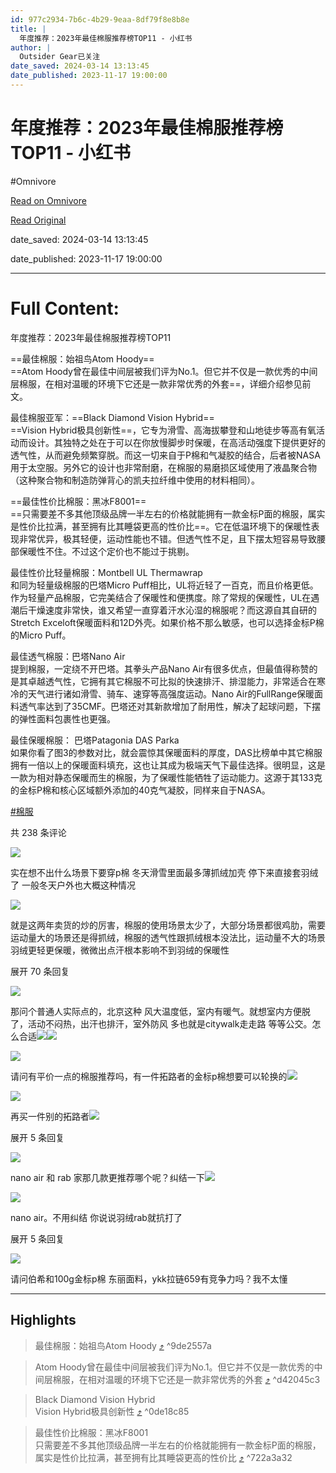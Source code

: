 ```yaml
---
id: 977c2934-7b6c-4b29-9eaa-8df79f8e8b8e
title: |
  年度推荐：2023年最佳棉服推荐榜TOP11 - 小红书
author: |
  Outsider Gear已关注
date_saved: 2024-03-14 13:13:45
date_published: 2023-11-17 19:00:00
---
```


# 年度推荐：2023年最佳棉服推荐榜TOP11 - 小红书
#Omnivore

[Read on Omnivore](https://omnivore.app/me/2023-top-11-18e3df49fb8)

[Read Original](https://www.xiaohongshu.com/explore/6558b9bc0000000032027898?app_platform=ios&app_version=8.17&apptime=1702544717&appuid=6297cc6e000000002102baa2&author_share=1&share_from_user_hidden=true&type=normal&xhsshare=CopyLink)

date_saved: 2024-03-14 13:13:45

date_published: 2023-11-17 19:00:00

--- 

# Full Content: 

年度推荐：2023年最佳棉服推荐榜TOP11

==最佳棉服：始祖鸟Atom Hoody==  
==Atom Hoody曾在最佳中间层被我们评为No.1。但它并不仅是一款优秀的中间层棉服，在相对温暖的环境下它还是一款非常优秀的外套==，详细介绍参见前文。

最佳棉服亚军：==Black Diamond Vision Hybrid==  
==Vision Hybrid极具创新性==，它专为滑雪、高海拔攀登和山地徒步等高有氧活动而设计。其独特之处在于可以在你放慢脚步时保暖，在高活动强度下提供更好的透气性，从而避免频繁穿脱。而这一切来自于P棉和气凝胶的结合，后者被NASA用于太空服。另外它的设计也非常耐磨，在棉服的易磨损区域使用了液晶聚合物（这种聚合物和制造防弹背心的凯夫拉纤维中使用的材料相同）。

==最佳性价比棉服：黑冰F8001==  
==只需要差不多其他顶级品牌一半左右的价格就能拥有一款金标P面的棉服，属实是性价比拉满，甚至拥有比其睡袋更高的性价比==。它在低温环境下的保暖性表现非常优异，极其轻便，运动性能也不错。但透气性不足，且下摆太短容易导致腰部保暖性不住。不过这个定价也不能过于挑剔。

最佳性价比轻量棉服：Montbell UL Thermawrap  
和同为轻量级棉服的巴塔Micro Puff相比，UL将近轻了一百克，而且价格更低。作为轻量产品棉服，它完美结合了保暖性和便携度。除了常规的保暖性，UL在遇潮后干燥速度非常快，谁又希望一直穿着汗水沁湿的棉服呢？而这源自其自研的Stretch Exceloft保暖面料和12D外壳。如果价格不那么敏感，也可以选择金标P棉的Micro Puff。

最佳透气棉服：巴塔Nano Air  
提到棉服，一定绕不开巴塔。其拳头产品Nano Air有很多优点，但最值得称赞的是其卓越透气性，它拥有其它棉服不可比拟的快速排汗、排湿能力，非常适合在寒冷的天气进行诸如滑雪、骑车、速穿等高强度运动。Nano Air的FullRange保暖面料透气率达到了35CMF。巴塔还对其新款增加了耐用性，解决了起球问题，下摆的弹性面料包裹性也更强。

最佳保暖棉服： 巴塔Patagonia DAS Parka  
如果你看了图3的参数对比，就会震惊其保暖面料的厚度，DAS比榜单中其它棉服拥有一倍以上的保暖面料填充，这也让其成为极端天气下最佳选择。很明显，这是一款为相对静态保暖而生的棉服，为了保暖性能牺牲了运动能力。这源于其133克的金标P棉和核心区域额外添加的40克气凝胶，同样来自于NASA。

[#棉服](https://www.xiaohongshu.com/search%5Fresult?keyword=%25E6%25A3%2589%25E6%259C%258D&type=54&source=web%5Fnote%5Fdetail%5Fr10)

共 238 条评论

[![](https://proxy-prod.omnivore-image-cache.app/0x0,sLCHRdwtNfvu6Z1JQJkeY9gK7iO9qjybTwo4yZZwZ5yk/https://sns-avatar-qc.xhscdn.com/avatar/1040g2jo30qvueu7hha6g5o4ikiv093l60auq2bo?imageView2/2/w/120/format/jpg|imageMogr2/strip)](https://www.xiaohongshu.com/user/profile/6092a4be0000000001008ea6)

实在想不出什么场景下要穿p棉 冬天滑雪里面最多薄抓绒加壳 停下来直接套羽绒了 一般冬天户外也大概这种情况

[![](https://proxy-prod.omnivore-image-cache.app/0x0,soheDzRnBvKzmCii3Szhu8XvHc3Hzlxs9Xd-bDqJlqn8/https://sns-avatar-qc.xhscdn.com/avatar/615fca322174bd8cefc206f5.jpg?imageView2/2/w/120/format/jpg|imageMogr2/strip)](https://www.xiaohongshu.com/user/profile/5d6f828a0000000001019946)

就是这两年卖货的炒的厉害，棉服的使用场景太少了，大部分场景都很鸡肋，需要运动量大的场景还是得抓绒，棉服的透气性跟抓绒根本没法比，运动量不大的场景羽绒更轻更保暖，微微出点汗根本影响不到羽绒的保暖性

展开 70 条回复

[![](https://proxy-prod.omnivore-image-cache.app/0x0,suSHNtva8bp5n_egkQ4dxUZlD38S5j6vsWRjeaxH6UV8/https://sns-avatar-qc.xhscdn.com/avatar/6368e2d8000000001f015528.jpg?imageView2/2/w/120/format/jpg|imageMogr2/strip)](https://www.xiaohongshu.com/user/profile/6368e2d8000000001f015528)

那问个普通人实际点的，北京这种 风大温度低，室内有暖气。就想室内方便脱了，活动不闷热，出汗也排汗，室外防风 多也就是citywalk走走路 等等公交。怎么合适![](https://proxy-prod.omnivore-image-cache.app/0x0,sQli9eS8Hl5NwR29UgvJT0g359eSVZa-RtoDzZtcd9Sg/https://picasso-static.xiaohongshu.com/fe-platform/d1a34cf8aeac526d36890d3e8f727192a6808ecf.png)![](https://proxy-prod.omnivore-image-cache.app/0x0,sQli9eS8Hl5NwR29UgvJT0g359eSVZa-RtoDzZtcd9Sg/https://picasso-static.xiaohongshu.com/fe-platform/d1a34cf8aeac526d36890d3e8f727192a6808ecf.png)

[![](https://proxy-prod.omnivore-image-cache.app/0x0,sThjx-JcjF6Z62RsOlrDvomiFo1V6oFsyXBPD0Yh6vko/https://sns-avatar-qc.xhscdn.com/avatar/1040g2jo30qfk0g4b0c005niu71ig854h9ijv3eg?imageView2/2/w/120/format/jpg|imageMogr2/strip)](https://www.xiaohongshu.com/user/profile/5e5e38650000000001001491)

请问有平价一点的棉服推荐吗，有一件拓路者的金标p棉想要可以轮换的![](https://proxy-prod.omnivore-image-cache.app/0x0,sQli9eS8Hl5NwR29UgvJT0g359eSVZa-RtoDzZtcd9Sg/https://picasso-static.xiaohongshu.com/fe-platform/d1a34cf8aeac526d36890d3e8f727192a6808ecf.png)

[![](https://proxy-prod.omnivore-image-cache.app/0x0,sEy6qESvnP7xSEWS0jzMCsdbAk6xXrX8O1FjgBvtUbf0/https://sns-avatar-qc.xhscdn.com/avatar/1040g2jo30scqg02h3e605ncm0qn08kefjmb3e7g?imageView2/2/w/120/format/jpg|imageMogr2/strip)](https://www.xiaohongshu.com/user/profile/5d9606ae00000000010051cf)

再买一件别的拓路者![](https://proxy-prod.omnivore-image-cache.app/0x0,sQli9eS8Hl5NwR29UgvJT0g359eSVZa-RtoDzZtcd9Sg/https://picasso-static.xiaohongshu.com/fe-platform/d1a34cf8aeac526d36890d3e8f727192a6808ecf.png)

展开 5 条回复

[![](https://proxy-prod.omnivore-image-cache.app/0x0,sChTC6M9bZz81dpoyfbPKmXBk1bBZXwhm4owEygjwuAs/https://sns-avatar-qc.xhscdn.com/avatar/6417cdd71633662142feedae.jpg?imageView2/2/w/120/format/jpg|imageMogr2/strip)](https://www.xiaohongshu.com/user/profile/5667769a447608231eeda131)

nano air 和 rab 家那几款更推荐哪个呢？纠结一下![](https://proxy-prod.omnivore-image-cache.app/0x0,swLJ3Am5BGjvrD68JGNcwxNna-d0qVq3bHyc1seaHfaU/https://picasso-static.xiaohongshu.com/fe-platform/ca75b2fc85b0a3e171fe5df1cbf90efdcd3ba571.png)

[![](https://proxy-prod.omnivore-image-cache.app/0x0,sEy6qESvnP7xSEWS0jzMCsdbAk6xXrX8O1FjgBvtUbf0/https://sns-avatar-qc.xhscdn.com/avatar/1040g2jo30scqg02h3e605ncm0qn08kefjmb3e7g?imageView2/2/w/120/format/jpg|imageMogr2/strip)](https://www.xiaohongshu.com/user/profile/5d9606ae00000000010051cf)

nano air。不用纠结 你说说羽绒rab就抗打了

展开 5 条回复

[![](https://proxy-prod.omnivore-image-cache.app/0x0,siDLUArhL2CuX3EjMIu_GtOMS071YCWncZPDF7s8VGzs/https://sns-avatar-qc.xhscdn.com/avatar/5c6654cfcc32620001559ed6.jpg?imageView2/2/w/120/format/jpg|imageMogr2/strip)](https://www.xiaohongshu.com/user/profile/5c6653d2000000001200d1ef)

请问伯希和100g金标p棉 东丽面料，ykk拉链659有竞争力吗？我不太懂

---

## Highlights

> 最佳棉服：始祖鸟Atom Hoody [⤴️](https://omnivore.app/me/2023-top-11-18e3df49fb8#9de2557a-c35c-4788-8a8f-3a72019e07af)  ^9de2557a

> Atom Hoody曾在最佳中间层被我们评为No.1。但它并不仅是一款优秀的中间层棉服，在相对温暖的环境下它还是一款非常优秀的外套 [⤴️](https://omnivore.app/me/2023-top-11-18e3df49fb8#d42045c3-10b3-436d-84bf-eb62d8b4a917)  ^d42045c3

> Black Diamond Vision Hybrid  
> Vision Hybrid极具创新性 [⤴️](https://omnivore.app/me/2023-top-11-18e3df49fb8#0de18c85-f9b4-475b-bf56-173e368a9375)  ^0de18c85

> 最佳性价比棉服：黑冰F8001  
> 只需要差不多其他顶级品牌一半左右的价格就能拥有一款金标P面的棉服，属实是性价比拉满，甚至拥有比其睡袋更高的性价比 [⤴️](https://omnivore.app/me/2023-top-11-18e3df49fb8#722a3a32-7242-40fa-bd51-885881085974)  ^722a3a32


